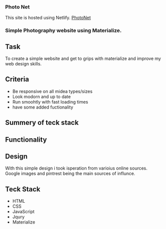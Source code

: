 ### Photo Net
This site is hosted using Netlify. [PhotoNet](https://pensive-curie-2490c3.netlify.app/)

### Simple Photography website using Materialize.

## Task
To create a simple website and get to grips with materialize and improve my web design skills.

## Criteria
- Be responsive on all midea types/sizes
- Look modorn and up to date
- Run smoohtly with fast loading times
- have some added fuctionality

## Summery of teck stack

## Functionality

## Design
With this simple design i took isperation from varioius online sources. Google images and pintrest being the main sources of influnce.

## Teck Stack
- HTML
- CSS
- JavaScript
- Jqury
- Materialize
